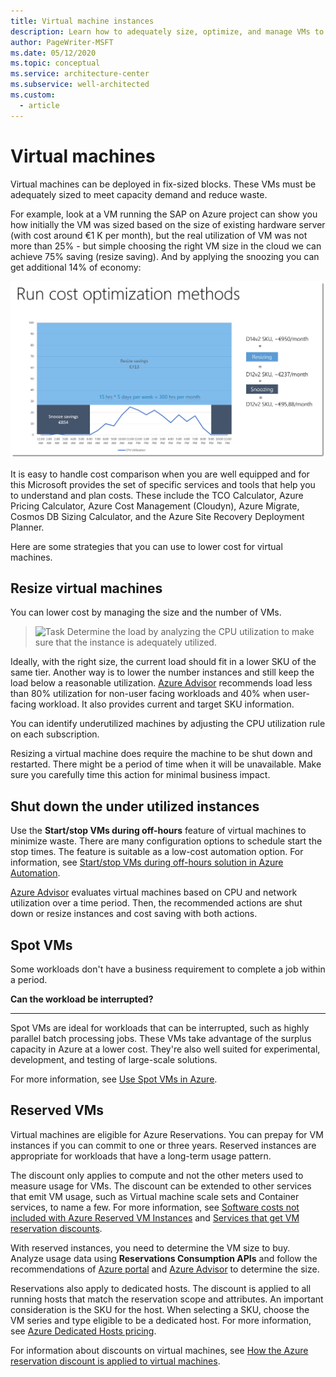 ```yaml
---
title: Virtual machine instances
description: Learn how to adequately size, optimize, and manage VMs to control costs, meet capacity demand, and reduce waste.
author: PageWriter-MSFT
ms.date: 05/12/2020
ms.topic: conceptual
ms.service: architecture-center
ms.subservice: well-architected
ms.custom:
  - article
---
```


# Virtual machines

Virtual machines can be deployed in fix-sized blocks. These VMs must be adequately sized to meet capacity demand and reduce waste.

For example, look at a VM running the SAP on Azure project can show you how initially the VM was sized based on the size of existing hardware server (with cost around &euro;1 K per month), but the real utilization of VM was not more than 25% - but simple choosing the right VM size in the cloud we can achieve 75% saving (resize saving). And by applying the snoozing you can get additional 14% of economy:

![Run cost optimization](../_images/run-cost-optimization.png)

It is easy to handle cost comparison when you are well equipped and for this Microsoft provides the set of specific services and tools that help you to understand and plan costs. These include the TCO Calculator, Azure Pricing Calculator, Azure Cost Management (Cloudyn), Azure Migrate, Cosmos DB Sizing Calculator, and the Azure Site Recovery Deployment Planner.

Here are some strategies that you can use to lower cost for virtual machines.

## Resize virtual machines 
You can lower cost by managing the size and the number of VMs.
> ![Task](../../_images/i-best-practices.svg) Determine the load by analyzing the CPU utilization to make sure that the instance is adequately utilized.

Ideally, with the right size, the current load should fit in a lower SKU of the same tier. Another way is to lower the number instances and still keep the load below a reasonable utilization. [Azure Advisor](https://portal.azure.com/#blade/Microsoft_Azure_Reservations/CreateBlade/referrer/docs)  recommends load less than 80% utilization for non-user facing workloads and 40% when user-facing workload. It also provides current and target SKU information.

You can identify underutilized machines by adjusting the CPU utilization rule on each subscription.

Resizing a virtual machine does require the machine to be shut down and restarted. There might be a period of time when it will be unavailable. Make sure you carefully time this action for minimal business impact.

## Shut down the under utilized instances
Use the **Start/stop VMs during off-hours** feature of virtual machines to minimize waste. There are many configuration options to schedule start the stop times. The feature is suitable as a low-cost automation option. For information, see [Start/stop VMs during off-hours solution in Azure Automation](/azure/automation/automation-solution-vm-management).

[Azure Advisor](https://portal.azure.com/#blade/Microsoft_Azure_Reservations/CreateBlade/referrer/docs) evaluates virtual machines based on CPU and network utilization over a time period. Then, the recommended actions are shut down or resize instances and cost saving with both actions.

## Spot VMs
Some workloads don't have a business requirement to complete a job within a period.

**Can the workload be interrupted?**
***
Spot VMs are ideal for workloads that can be interrupted, such as highly parallel batch processing jobs. These VMs take advantage of the surplus capacity in Azure at a lower cost. They're also well suited for experimental, development, and testing of large-scale solutions.

For more information, see [Use Spot VMs in Azure](/azure/virtual-machines/windows/spot-vms).

## Reserved VMs
Virtual machines are eligible for Azure Reservations. You can prepay for VM instances if you can commit to one or three years. Reserved instances are appropriate for workloads that have a long-term usage pattern.

The discount only applies to compute and not the other meters used to measure usage for VMs. The discount can be extended to other services that emit VM usage, such as Virtual machine scale sets and Container services, to name a few. For more information, see [Software costs not included with Azure Reserved VM Instances](/azure/cost-management-billing/reservations/reserved-instance-windows-software-costs) and [Services that get VM reservation discounts](/azure/virtual-machines/windows/prepay-reserved-vm-instances#services-that-get-vm-reservation-discounts).

With reserved instances, you need to determine the VM size to buy. Analyze usage data using **Reservations Consumption APIs** and follow the recommendations of [Azure portal](https://portal.azure.com/#blade/Microsoft_Azure_Reservations/CreateBlade/referrer/docs) and [Azure Advisor](https://portal.azure.com/#blade/Microsoft_Azure_Reservations/CreateBlade/referrer/docs) to determine the size.

Reservations also apply to dedicated hosts. The discount is applied to all running hosts that match the reservation scope and attributes. An important consideration is the SKU for the host. When selecting a SKU, choose the VM series and type eligible to be a dedicated host. For more information, see [Azure Dedicated Hosts pricing](https://aka.ms/ADHPricing).

For information about discounts on virtual machines, see [How the Azure reservation discount is applied to virtual machines](/azure/cost-management-billing/manage/understand-vm-reservation-charges).

